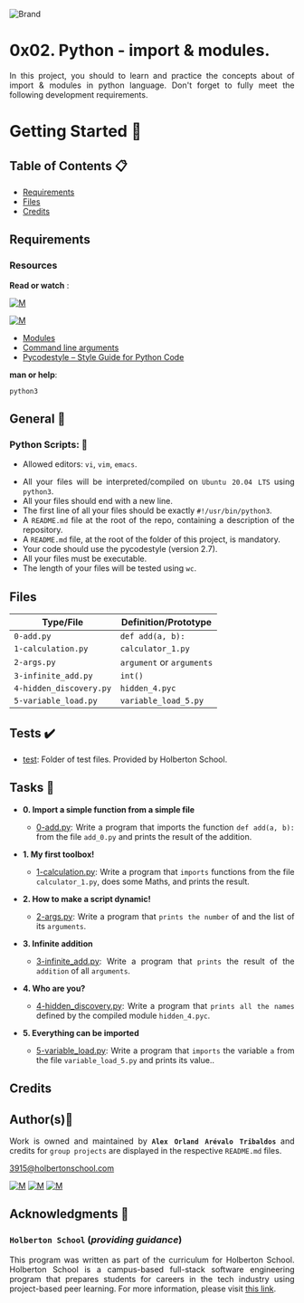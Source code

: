 ![Brand](https://assets.website-files.com/6105315644a26f77912a1ada/610540e8b4cd6969794fe673_Holberton_School_logo-04-04.svg)

# 0x02. Python - import & modules.
<div style="text-align: justify">

In this project, you should to learn and practice the concepts about of import & modules in python language.
Don't forget to fully meet the following development requirements.
	
# Getting Started :running:	
<div style="text-align: justify">
	
## Table of Contents :clipboard:

* [Requirements](#requirements)
* [Files](#files)
* [Credits](#credits)

	
## Requirements 

### Resources

**Read or watch** :

[![M](https://upload.wikimedia.org/wikipedia/commons/thumb/2/2f/Google_2015_logo.svg/80px-Google_2015_logo.svg.png)](https://www.google.com/search?q=programing+in+python&hl=es&ei=bUHBYY7XBrCNwbkP15C0qAk&oq=programing+in+py&gs_lcp=Cgdnd3Mtd2l6EAEYADIFCAAQgAQyBggAEBYQHjIGCAAQFhAeMgYIABAWEB4yBggAEBYQHjIGCAAQFhAeMgYIABAWEB4yBggAEBYQHjIGCAAQFhAeMgYIABAWEB46BwgAEEcQsAM6BwgAELADEENKBAhBGABKBAhGGABQhBdYjxxg4C1oAnACeACAAbUBiAGsApIBAzAuMpgBAKABAcgBCsABAQ&sclient=gws-wiz)

[![M](https://upload.wikimedia.org/wikipedia/commons/thumb/e/e1/Logo_of_YouTube_%282015-2017%29.svg/70px-Logo_of_YouTube_%282015-2017%29.svg.png)](https://www.youtube.com/results?search_query=programing+python)

* [Modules](https://docs.python.org/3/tutorial/modules.html)
* [Command line arguments](https://docs.python.org/3/tutorial/stdlib.html#command-line-arguments)
* [Pycodestyle – Style Guide for Python Code](https://pypi.org/project/pycodestyle/)

**man or help**:

`python3`
	
## General :page_with_curl:
<div style="text-align: justify">
	
### Python Scripts: :pushpin:
		
* Allowed editors: `vi`, `vim`, `emacs`. </div>
<div style="text-align: justify">

* All your files will be interpreted/compiled on `Ubuntu 20.04 LTS` using `python3`.
* All your files should end with a new line.
* The first line of all your files should be exactly `#!/usr/bin/python3`.
* A `README.md` file at the root of the repo, containing a description of the repository.
* A `README.md` file, at the root of the folder of this project, is mandatory.
* Your code should use the pycodestyle (version 2.7).
* All your files must be executable.
* The length of your files will be tested using `wc`.
	
## Files


| Type/File                  | Definition/Prototype                                                             |
| -------------------------- | -------------------------------------------------------------------------------- |
| `0-add.py`		     | `def add(a, b):`                                          			|
| `1-calculation.py`         | `calculator_1.py`                                        			|
| `2-args.py`      	     | `argument` or `arguments`                                          		|
| `3-infinite_add.py`        | `int()`                                        					|		
| `4-hidden_discovery.py`    | `hidden_4.pyc`                                          				|
| `5-variable_load.py`       | `variable_load_5.py`

## Tests :heavy_check_mark:

* [test](./test): Folder of test files. Provided by Holberton School.

## Tasks :page_with_curl:

* **0. Import a simple function from a simple file**
  * [0-add.py](./0-add.py): Write a program that imports the function `def add(a, b):` from the file `add_0.py` and prints the result of the addition.
	
* **1. My first toolbox!**
  * [1-calculation.py](./1-calculation.py): Write a program that `imports` functions from the file `calculator_1.py`, does some Maths, and prints the result.
		
* **2. How to make a script dynamic!**
  * [2-args.py](./2-args.py): Write a program that `prints the number` of and the list of its `arguments`.

* **3. Infinite addition**
  * [3-infinite_add.py](./3-infinite_add.py): Write a program that `prints` the result of the `addition` of all `arguments`.

* **4. Who are you?**
  * [4-hidden_discovery.py](./4-hidden_discovery.py): Write a program that `prints all the names` defined by the compiled module `hidden_4.pyc`.
		
* **5. Everything can be imported**
  * [5-variable_load.py](./5-variable_load.py): Write a program that `imports` the variable `a` from the file `variable_load_5.py` and prints its value..

	
## Credits

## Author(s):blue_book:

Work is owned and maintained by 
	**`Alex Orland Arévalo Tribaldos`**  and credits for `group projects` are displayed in the respective `README.md` files.

<3915@holbertonschool.com>
	
[![M](https://upload.wikimedia.org/wikipedia/commons/thumb/9/91/Octicons-mark-github.svg/25px-Octicons-mark-github.svg.png)](https://github.com/Alexoat76)
[![M](https://upload.wikimedia.org/wikipedia/fr/thumb/c/c8/Twitter_Bird.svg/25px-Twitter_Bird.svg.png)](https://twitter.com/aoarevalot)
[![M](https://upload.wikimedia.org/wikipedia/commons/thumb/c/ca/LinkedIn_logo_initials.png/25px-LinkedIn_logo_initials.png)](https://www.linkedin.com/in/Alexoat76/)


## Acknowledgments :mega: 

### **`Holberton School`** (*providing guidance*)
	
This program was written as part of the curriculum for Holberton School.
Holberton School is a campus-based full-stack software engineering program
that prepares students for careers in the tech industry using project-based
peer learning. For more information,  please visit [this link](https://www.holbertonschool.com/).

